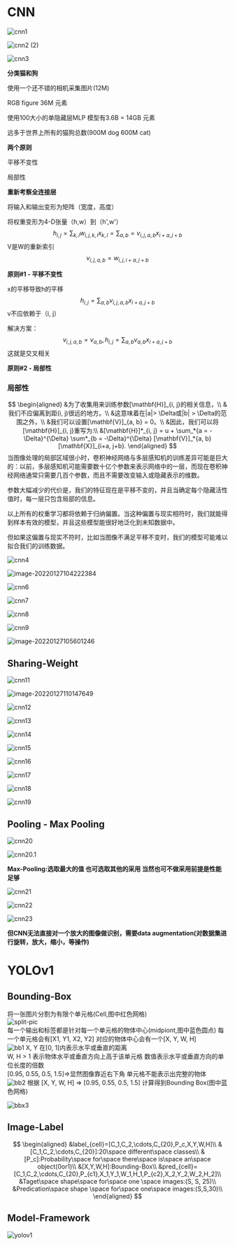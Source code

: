 # CNN

![cnn1](https://raw.githubusercontent.com/ebxeax/images/main/cnn1.png)

![cnn2 (2)](https://raw.githubusercontent.com/ebxeax/images/main/cnn2%20(2).png)

![cnn3](https://raw.githubusercontent.com/ebxeax/images/main/cnn3.png)

**分类猫和狗**

使用一个还不错的相机采集图片(12M)   

RGB figure 36M 元素  

使用100大小的单隐藏层MLP 模型有3.6B = 14GB 元素   

远多于世界上所有的猫狗总数(900M dog 600M cat)  

**两个原则**

平移不变性  

局部性  

**重新考察全连接层**  

将输入和输出变形为矩阵（宽度，高度）

将权重变形为4-D张量（h,w）到（h',w'）
$$
h_{i,j}=\sum_{k,l}w_{i,j,k,l}x_{k,l}=\sum_{a,b}=v_{i,j,a,b}x_{i+a,j+b}
$$
V是W的重新索引
$$
v_{i,j,a,b}=w_{i,j,i+a,j+b}
$$


**原则#1 - 平移不变性**

x的平移导致h的平移
$$
h_{i,j}=\sum_{a,b}v_{i,j,a,b}x_{i+a,j+b}
$$
v不应依赖于（i, j）  

解决方案：
$$
v_{i,j,a,b}=v_{a, b},
h_{i,j}=\sum_{a,b}v_{a,b}x_{i+a,j+b}
$$
这就是交叉相关  

**原则#2 - 局部性**

### 局部性


$$
\begin{aligned}
&为了收集用来训练参数[\mathbf{H}]_{i, j}的相关信息，\\
&我们不应偏离到距(i, j)很远的地方。\\
&这意味着在|a|> \Delta或|b| > \Delta的范围之外，\\
&我们可以设置[\mathbf{V}]_{a, b} = 0。\\
&因此，我们可以将[\mathbf{H}]_{i, j}重写为:\\
&[\mathbf{H}]*_{i, j} = u + \sum_*{a = -\Delta}^{\Delta} \sum*_{b = -\Delta}^{\Delta} [\mathbf{V}]_*{a, b} [\mathbf{X}]_{i+a, j+b}.
\end{aligned}
$$
当图像处理的局部区域很小时，卷积神经网络与多层感知机的训练差异可能是巨大的：以前，多层感知机可能需要数十亿个参数来表示网络中的一层，而现在卷积神经网络通常只需要几百个参数，而且不需要改变输入或隐藏表示的维数。

参数大幅减少的代价是，我们的特征现在是平移不变的，并且当确定每个隐藏活性值时，每一层只包含局部的信息。

以上所有的权重学习都将依赖于归纳偏置。当这种偏置与现实相符时，我们就能得到样本有效的模型，并且这些模型能很好地泛化到未知数据中。

但如果这偏置与现实不符时，比如当图像不满足平移不变时，我们的模型可能难以拟合我们的训练数据。

![cnn4](https://raw.githubusercontent.com/ebxeax/images/main/cnn4.png)

![image-20220127104222384](https://raw.githubusercontent.com/ebxeax/images/main/cnn5.png)

![cnn6](https://raw.githubusercontent.com/ebxeax/images/main/cnn6.png)

![cnn7](https://raw.githubusercontent.com/ebxeax/images/main/cnn7.png)

![cnn8](https://raw.githubusercontent.com/ebxeax/images/main/cnn8.png)

![cnn9](https://raw.githubusercontent.com/ebxeax/images/main/cnn9.png)

![image-20220127105601246](https://raw.githubusercontent.com/ebxeax/images/main/image-20220127105601246.png)

## Sharing-Weight

![cnn11](https://raw.githubusercontent.com/ebxeax/images/main/cnn11.png)

![image-20220127110147649](https://raw.githubusercontent.com/ebxeax/images/main/image-20220127110147649.png)

![cnn12](https://raw.githubusercontent.com/ebxeax/images/main/cnn12.png)

![cnn13](https://raw.githubusercontent.com/ebxeax/images/main/cnn13.png)

![cnn14](https://raw.githubusercontent.com/ebxeax/images/main/cnn14.png)

![cnn15](https://raw.githubusercontent.com/ebxeax/images/main/cnn15.png)

![cnn16](https://raw.githubusercontent.com/ebxeax/images/main/cnn16.png)

![cnn17](https://raw.githubusercontent.com/ebxeax/images/main/cnn17.png)

![cnn18](https://raw.githubusercontent.com/ebxeax/images/main/cnn18.png)

![cnn19](https://raw.githubusercontent.com/ebxeax/images/main/cnn19.png)

## Pooling - Max Pooling

![cnn20](https://raw.githubusercontent.com/ebxeax/images/main/cnn20.png)

![cnn20.1](https://raw.githubusercontent.com/ebxeax/images/main/cnn20.1.png)

**Max-Pooling:选取最大的值 也可选取其他的采用 当然也可不做采用前提是性能足够**

![cnn21](https://raw.githubusercontent.com/ebxeax/images/main/cnn21.png)

![cnn22](https://raw.githubusercontent.com/ebxeax/images/main/cnn22.png)

![cnn23](https://raw.githubusercontent.com/ebxeax/images/main/cnn23.png)

**但CNN无法直接对一个放大的图像做识别，需要data augmentation(对数据集进行旋转，放大，缩小，等操作)**

# YOLOv1

## Bounding-Box

将一张图片分割为有限个单元格(Cell,图中红色网格)   
![split-pic](https://raw.githubusercontent.com/ebxeax/images/main/split-image.png)  
每一个输出和标签都是针对每一个单元格的物体中心(midpiont,图中蓝色圆点)
每一个单元格会有[X1, Y1, X2, Y2]
对应的物体中心会有一个[X, Y, W, H]  
![bb1](https://raw.githubusercontent.com/ebxeax/images/main/bounding-box1.png)
X, Y 在[0, 1]内表示水平或垂直的距离  
W, H > 1 表示物体水平或垂直方向上高于该单元格 数值表示水平或垂直方向的单位长度的倍数  
[0.95, 0.55, 0.5, 1.5]=>显然图像靠近右下角 单元格不能表示出完整的物体  
![bb2](https://raw.githubusercontent.com/ebxeax/images/main/bounding-box2.png)
根据 [X, Y, W, H] => [0.95, 0.55, 0.5, 1.5] 计算得到Bounding Box(图中蓝色网格)

![bbx3](https://raw.githubusercontent.com/ebxeax/images/main/b-box-seq.png)

## Image-Label

$$
\begin{aligned}
&label_{cell}=[C_1,C_2,\cdots,C_{20},P_c,X,Y,W,H]\\
&[C_1,C_2,\cdots,C_{20}]:20\space different\space classes\\
&[P_c]:Probability\space for\space there\space is\space an\space object(0or1)\\
&[X,Y,W,H]:Bounding-Box\\
&pred_{cell}=[C_1,C_2,\cdots,C_{20},P_{c1},X_1,Y_1,W_1,H_1,P_{c2},X_2,Y_2,W_2,H_2]\\
&Taget\space shape\space for\space one \space images:(S, S, 25)\\
&Predication\space shape \space for\space one\space images:(S,S,30)\\
\end{aligned}
$$

## Model-Framework

![yolov1](https://raw.githubusercontent.com/ebxeax/images/main/yolov1-modelfw.png)

